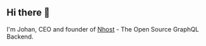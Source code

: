 ## Hi there 👋

I'm Johan, CEO and founder of [Nhost](https://github.com/nhost/nhost) - The Open Source GraphQL Backend.
